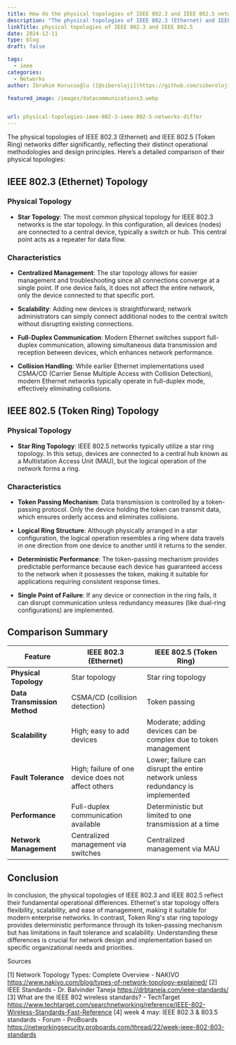 ```yaml
---
title: How do the physical topologies of IEEE 802.3 and IEEE 802.5 networks differ
description: "The physical topologies of IEEE 802.3 (Ethernet) and IEEE 802.5 (Token Ring) networks differ significantly, reflecting their distinct operational methodologies and design principles. "
linkTitle: physical topologies of IEEE 802.3 and IEEE 802.5
date: 2024-12-11
type: blog
draft: false

tags:
  - ieee
categories:
  - Networks
author: İbrahim Korucuoğlu ([@siberoloji](https://github.com/siberoloji))

featured_image: /images/datacommunications3.webp


url: physical-topologies-ieee-802-3-ieee-802-5-networks-differ
---
```

The physical topologies of IEEE 802.3 (Ethernet) and IEEE 802.5 (Token Ring) networks differ significantly, reflecting their distinct operational methodologies and design principles. Here’s a detailed comparison of their physical topologies:

## IEEE 802.3 (Ethernet) Topology

### Physical Topology

- **Star Topology**: The most common physical topology for IEEE 802.3 networks is the star topology. In this configuration, all devices (nodes) are connected to a central device, typically a switch or hub. This central point acts as a repeater for data flow.

### Characteristics

- **Centralized Management**: The star topology allows for easier management and troubleshooting since all connections converge at a single point. If one device fails, it does not affect the entire network, only the device connected to that specific port.

- **Scalability**: Adding new devices is straightforward; network administrators can simply connect additional nodes to the central switch without disrupting existing connections.

- **Full-Duplex Communication**: Modern Ethernet switches support full-duplex communication, allowing simultaneous data transmission and reception between devices, which enhances network performance.

- **Collision Handling**: While earlier Ethernet implementations used CSMA/CD (Carrier Sense Multiple Access with Collision Detection), modern Ethernet networks typically operate in full-duplex mode, effectively eliminating collisions.

## IEEE 802.5 (Token Ring) Topology

### Physical Topology

- **Star Ring Topology**: IEEE 802.5 networks typically utilize a star ring topology. In this setup, devices are connected to a central hub known as a Multistation Access Unit (MAU), but the logical operation of the network forms a ring.

### Characteristics

- **Token Passing Mechanism**: Data transmission is controlled by a token-passing protocol. Only the device holding the token can transmit data, which ensures orderly access and eliminates collisions.

- **Logical Ring Structure**: Although physically arranged in a star configuration, the logical operation resembles a ring where data travels in one direction from one device to another until it returns to the sender.

- **Deterministic Performance**: The token-passing mechanism provides predictable performance because each device has guaranteed access to the network when it possesses the token, making it suitable for applications requiring consistent response times.

- **Single Point of Failure**: If any device or connection in the ring fails, it can disrupt communication unless redundancy measures (like dual-ring configurations) are implemented.

## Comparison Summary

| Feature                      | IEEE 802.3 (Ethernet)              | IEEE 802.5 (Token Ring)              |
|------------------------------|-------------------------------------|---------------------------------------|
| **Physical Topology**        | Star topology                       | Star ring topology                    |
| **Data Transmission Method** | CSMA/CD (collision detection)      | Token passing                         |
| **Scalability**              | High; easy to add devices          | Moderate; adding devices can be complex due to token management |
| **Fault Tolerance**          | High; failure of one device does not affect others | Lower; failure can disrupt the entire network unless redundancy is implemented |
| **Performance**              | Full-duplex communication available | Deterministic but limited to one transmission at a time |
| **Network Management**       | Centralized management via switches | Centralized management via MAU |

## Conclusion

In conclusion, the physical topologies of IEEE 802.3 and IEEE 802.5 reflect their fundamental operational differences. Ethernet's star topology offers flexibility, scalability, and ease of management, making it suitable for modern enterprise networks. In contrast, Token Ring's star ring topology provides deterministic performance through its token-passing mechanism but has limitations in fault tolerance and scalability. Understanding these differences is crucial for network design and implementation based on specific organizational needs and priorities.

Sources

[1] Network Topology Types: Complete Overview - NAKIVO <https://www.nakivo.com/blog/types-of-network-topology-explained/>
[2] IEEE Standards - Dr. Balvinder Taneja <https://drbtaneja.com/ieee-standards/>
[3] What are the IEEE 802 wireless standards? - TechTarget <https://www.techtarget.com/searchnetworking/reference/IEEE-802-Wireless-Standards-Fast-Reference>
[4] week 4 may: IEEE 802.3 & 803.5 standards - Forum - ProBoards <https://networkingsecurity.proboards.com/thread/22/week-ieee-802-803-standards>
